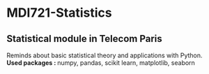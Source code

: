 # MDI721-Statistics

## Statistical module in Telecom Paris

<div id="introduction"> 
  <p> Reminds about basic statistical theory and applications with Python. </br>
    <b> Used packages : </b> numpy, pandas, scikit learn, matplotlib, seaborn 
  </p>
</div>
